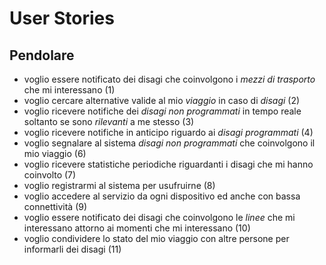 # User Stories

## Pendolare

* voglio essere notificato dei disagi che coinvolgono i *mezzi di trasporto* che mi interessano (1)
* voglio cercare alternative valide al mio *viaggio* in caso di *disagi* (2)
* voglio ricevere notifiche dei *disagi non programmati* in tempo reale soltanto se sono *rilevanti* a me stesso (3)
* voglio ricevere notifiche in anticipo riguardo ai *disagi programmati* (4)
* voglio segnalare al sistema *disagi non programmati* che coinvolgono il mio viaggio (6)
* voglio ricevere statistiche periodiche riguardanti i disagi che mi hanno coinvolto (7)
* voglio registrarmi al sistema per usufruirne (8)
* voglio accedere al servizio da ogni dispositivo ed anche con bassa connettività (9)
* voglio essere notificato dei disagi che coinvolgono le *linee* che mi interessano attorno ai momenti che mi interessano (10)
* voglio condividere lo stato del mio viaggio con altre persone per informarli dei disagi (11)